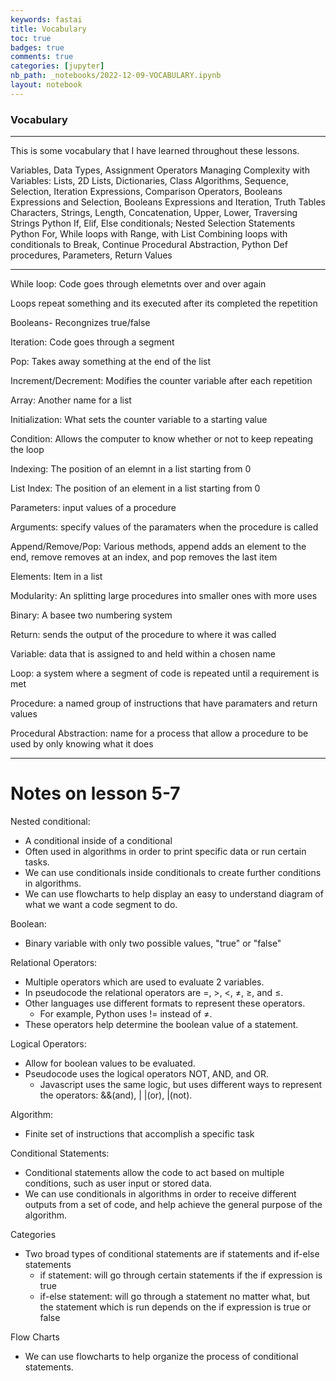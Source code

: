 ```yaml
---
keywords: fastai
title: Vocabulary
toc: true 
badges: true
comments: true
categories: [jupyter]
nb_path: _notebooks/2022-12-09-VOCABULARY.ipynb
layout: notebook
---
```


<!--
#################################################
### THIS FILE WAS AUTOGENERATED! DO NOT EDIT! ###
#################################################
# file to edit: _notebooks/2022-12-09-VOCABULARY.ipynb
-->

<div class="container" id="notebook-container">
        
<div class="cell border-box-sizing text_cell rendered"><div class="inner_cell">
<div class="text_cell_render border-box-sizing rendered_html">
<h3 id="Vocabulary">Vocabulary<a class="anchor-link" href="#Vocabulary"> </a></h3><hr>
<p>This is some vocabulary that I have learned throughout these lessons.</p>
<p>Variables, Data Types, Assignment Operators
Managing Complexity with Variables:  Lists, 2D Lists, Dictionaries, Class
Algorithms, Sequence, Selection, Iteration
Expressions, Comparison Operators, Booleans Expressions and Selection, Booleans Expressions and Iteration, Truth Tables
Characters, Strings, Length, Concatenation, Upper, Lower, Traversing Strings
Python If, Elif, Else conditionals; Nested Selection Statements
Python For, While loops with Range, with List
Combining loops with conditionals to Break, Continue
Procedural Abstraction, Python Def procedures, Parameters, Return Values</p>
<hr>
<p>While loop: Code goes through elemetnts over and over again</p>
<p>Loops repeat something and its executed after its completed the repetition</p>
<p>Booleans- Recongnizes true/false</p>
<p>Iteration: Code goes through a segment</p>
<p>Pop: Takes away something at the end of the list</p>
<p>Increment/Decrement: Modifies the counter variable after each repetition</p>
<p>Array: Another name for a list</p>
<p>Initialization: What sets the counter variable to a starting value</p>
<p>Condition: Allows the computer to know whether or not to keep repeating the loop</p>
<p>Indexing: The position of an elemnt in a list starting from 0</p>
<p>List Index: The position of an element in a list starting from 0</p>
<p>Parameters: input values of a procedure</p>
<p>Arguments: specify values of the paramaters when the procedure is called</p>
<p>Append/Remove/Pop: Various methods, append adds an element to the end, remove removes at an index, and pop removes the last item</p>
<p>Elements: Item in a list</p>
<p>Modularity: An splitting large procedures into smaller ones with more uses</p>
<p>Binary: A basee two numbering system</p>
<p>Return: sends the output of the procedure to where it was called</p>
<p>Variable: data that is assigned to and held within a chosen name</p>
<p>Loop: a system where a segment of code is repeated until a requirement is met</p>
<p>Procedure: a named group of instructions that have paramaters and return values</p>
<p>Procedural Abstraction: name for a process that allow a procedure to be used by only knowing what it does</p>
<hr>
<h1 id="Notes-on-lesson-5-7">Notes on lesson 5-7<a class="anchor-link" href="#Notes-on-lesson-5-7"> </a></h1><p>Nested conditional:</p>
<ul>
<li>A conditional inside of a conditional</li>
<li>Often used in algorithms in order to print specific data or run certain tasks.</li>
<li>We can use conditionals inside conditionals to create further conditions in algorithms.</li>
<li>We can use flowcharts to help display an easy to understand diagram of what we want a code segment to do.</li>
</ul>
<p>Boolean:</p>
<ul>
<li>Binary variable with only two possible values, "true" or "false"</li>
</ul>
<p>Relational Operators:</p>
<ul>
<li>Multiple operators which are used to evaluate 2 variables. </li>
<li>In pseudocode the relational operators are =, &gt;, &lt;, ≠, ≥, and ≤. </li>
<li>Other languages use different formats to represent these operators. <ul>
<li>For example, Python uses != instead of ≠. </li>
</ul>
</li>
<li>These operators help determine the boolean value of a statement.</li>
</ul>
<p>Logical Operators:</p>
<ul>
<li>Allow for boolean values to be evaluated. </li>
<li>Pseudocode uses the logical operators NOT, AND, and OR. <ul>
<li>Javascript uses the same logic, but uses different ways to represent the operators: &amp;&amp;(and), | |(or), |(not).</li>
</ul>
</li>
</ul>
<p>Algorithm:</p>
<ul>
<li>Finite set of instructions that accomplish a specific task</li>
</ul>
<p>Conditional Statements:</p>
<ul>
<li>Conditional statements allow the code to act based on multiple conditions, such as user input or stored data.</li>
<li>We can use conditionals in algorithms in order to receive different outputs from a set of code, and help achieve the general purpose of the algorithm.</li>
</ul>
<p>Categories</p>
<ul>
<li>Two broad types of conditional statements are if statements and if-else statements<ul>
<li>if statement: will go through certain statements if the if expression is true</li>
<li>if-else statement: will go through a statement no matter what, but the statement which is run depends on the if expression is true or false</li>
</ul>
</li>
</ul>
<p>Flow Charts</p>
<ul>
<li>We can use flowcharts to help organize the process of conditional statements. </li>
</ul>

</div>
</div>
</div>
</div>
 

